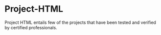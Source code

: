 # Project-HTML
Project HTML entails few of the projects that have been tested and verified by certified professionals.
